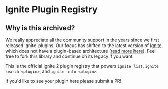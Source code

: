 # Ignite Plugin Registry

## Why is this archived?

We really appreciate all the community support in the years since we first released ignite-plugins. Our focus has shifted to the latest version of [Ignite](https://github.com/infinitered/ignite), which does not have a plugin-based architecture ([read more here](https://shift.infinite.red/introducing-ignite-4-0-flame-1dfc891f9966)). Feel free to fork this library and continue on its legacy if you want. 

This is the official Ignite 2 plugin registry that powers `ignite list`, `ignite search <plugin>`, and `ignite info <plugin>`.

If you'd like to see your plugin here please submit a PR!

